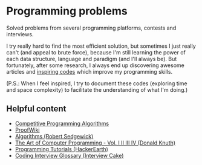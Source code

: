 # Programming problems

Solved problems from several programming platforms, contests and interviews.

I try really hard to find the most efficient solution, but sometimes I just really can't (and appeal to brute force), because I'm still learning the power of each data structure, language and paradigm (and I'll always be). But fortunately, after some research, I always end up discovering awesome articles and [inspiring codes](https://github.com/DanielBrito/programming-problems/tree/master/Inspiring%20Codes) which improve my programming skills.

(P.S.: When I feel inspired, I try to document these codes (exploring time and space complexity) to facilitate the understanding of what I'm doing.)

## Helpful content

* [Competitive Programming Algorithms](https://cp-algorithms.com/)
* [ProofWiki](https://proofwiki.org/wiki/Main_Page)
* [Algorithms (Robert Sedgewick)](https://algs4.cs.princeton.edu/home/)
* [The Art of Computer Programming - Vol. I II III IV (Donald Knuth)](https://docero.com.br/doc/eenxxn)
* [Programming Tutorials (HackerEarth)](https://www.hackerearth.com/practice/)
* [Coding Interview Glossary (Interview Cake)](https://www.interviewcake.com/glossary)
